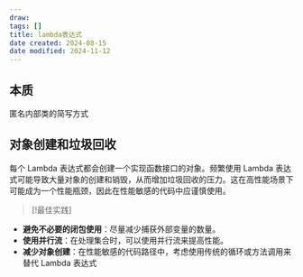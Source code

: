 ```yaml
---
draw:
tags: []
title: lambda表达式
date created: 2024-08-15
date modified: 2024-11-12
---
```


## 本质

匿名内部类的简写方式

## 对象创建和垃圾回收

每个 Lambda 表达式都会创建一个实现函数接口的对象。频繁使用 Lambda 表达式可能导致大量对象的创建和销毁，从而增加垃圾回收的压力。这在高性能场景下可能成为一个性能瓶颈，因此在性能敏感的代码中应谨慎使用。

> [!最佳实践]

- **避免不必要的闭包使用**：尽量减少捕获外部变量的数量。
- **使用并行流**：在处理集合时，可以使用并行流来提高性能。
- **减少对象创建**：在性能敏感的代码路径中，考虑使用传统的循环或方法调用来替代 Lambda 表达式
